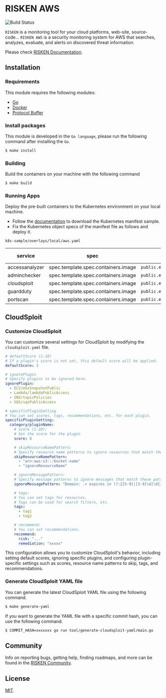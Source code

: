 # RISKEN AWS

![Build Status](https://codebuild.ap-northeast-1.amazonaws.com/badges?uuid=eyJlbmNyeXB0ZWREYXRhIjoiUmllYmNsYi9CWlJqdDVKdzBTYUllSVF1Z3BmS0p4ZjMyTzVNRHFxYmhLN3cwSVJ2ZjBmb1YyNXFlTUZDZFZiWmdpc3QrdEFTV2U2SXB1bjBFZUJ0SUwwPSIsIml2UGFyYW1ldGVyU3BlYyI6IkQ2cGZubTVCWGZEMVdYUFIiLCJtYXRlcmlhbFNldFNlcmlhbCI6MX0%3D&branch=master)

`RISKEN` is a monitoring tool for your cloud platforms, web-site, source-code... 
`RISKEN AWS` is a security monitoring system for AWS that searches, analyzes, evaluate, and alerts on discovered threat information.

Please check [RISKEN Documentation](https://docs.security-hub.jp/).

## Installation

### Requirements

This module requires the following modules:

- [Go](https://go.dev/doc/install)
- [Docker](https://docs.docker.com/get-docker/)
- [Protocol Buffer](https://grpc.io/docs/protoc-installation/)

### Install packages

This module is developed in the `Go language`, please run the following command after installing the `Go`.

```bash
$ make install
```

### Building

Build the containers on your machine with the following command

```bash
$ make build
```

### Running Apps

Deploy the pre-built containers to the Kubernetes environment on your local machine.

- Follow the [documentation](https://docs.security-hub.jp/admin/infra_local/#risken) to download the Kubernetes manifest sample.
- Fix the Kubernetes object specs of the manifest file as follows and deploy it.

`k8s-sample/overlays/local/aws.yaml`

| service        | spec                                | before (public images)                            | after (pre-build images on your machine) |
| -------------- | ----------------------------------- | ------------------------------------------------- | ---------------------------------------- |
| accessanalyzer | spec.template.spec.containers.image | `public.ecr.aws/risken/aws/accessanalyzer:latest` | `aws/accessanalyzer:latest`              |
| adminchecker   | spec.template.spec.containers.image | `public.ecr.aws/risken/aws/adminchecker:latest`   | `aws/adminchecker:latest`                |
| cloudsploit    | spec.template.spec.containers.image | `public.ecr.aws/risken/aws/cloudsploit:latest`    | `aws/cloudsploit:latest`                 |
| guardduty      | spec.template.spec.containers.image | `public.ecr.aws/risken/aws/guard-duty:latest`     | `aws/guard-duty:latest`                  |
| portscan       | spec.template.spec.containers.image | `public.ecr.aws/risken/aws/portscan:latest`       | `aws/portscan:latest`                    |

## CloudSploit

### Customize CloudSploit

You can customize several settings for CloudSploit by modifying the `cloudsploit.yaml` file.

```yaml
# defaultScore (1-10)
# If a plugin's score is not set, this default score will be applied.
defaultScore: 3

# ignorePlugin
# Specify plugins to be ignored here.
ignorePlugin:
  - EC2/ebsSnapshotPublic
  - Lambda/lambdaPublicAccess
  - SNS/topicPolicies
  - SQS/sqsPublicAccess

# specificPluginSetting
# You can set scores, tags, recommendations, etc. for each plugin.
specificPluginSetting:
  category/pluginName:
    # score (1-10):
    # Set the score for the plugin
    score: 8

    # skipResourceNamePattern:
    # Specify resource name patterns to ignore resources that match these patterns.
    skipResourceNamePattern:
      - "arn:aws:s3:::bucket-name"
      - "ignoreResourceName"

    # ignoreMessagePattern:
    # Specify message patterns to ignore messages that match these patterns.
    ignoreMessagePattern: "Domain: .+ expires in (?:2[5-9]|[3-9]\d|\d{3,}) days"

    # tags:
    # You can set tags for resources.
    # Tags can be used for search filters, etc.
    tags:
      - tag1
      - tag2

    # recommend:
    # You can set recommendations.
    recommend:
      risk: "..."
      remediation: "xxxxx"
```

This configuration allows you to customize CloudSploit's behavior, including setting default scores, ignoring specific plugins, and configuring plugin-specific settings such as scores, resource name patterns to skip, tags, and recommendations.

### Generate CloudSploit YAML file

You can generate the latest CloudSploit YAML file using the following command.

```bash
$ make generate-yaml
```

If you want to generate the YAML file with a specific commit hash, you can use the following command.

```bash
$ COMMIT_HASH=xxxxxxx go run tool/generate-cloudsploit-yaml/main.go
```


## Community

Info on reporting bugs, getting help, finding roadmaps,
and more can be found in the [RISKEN Community](https://github.com/ca-risken/community).

## License

[MIT](LICENSE).
